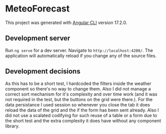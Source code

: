 # MeteoForecast

This project was generated with [Angular CLI](https://github.com/angular/angular-cli) version 17.2.0.

## Development server

Run `ng serve` for a dev server. Navigate to `http://localhost:4200/`. The application will automatically reload if you change any of the source files.

## Development decisions

As this has to be a short test, I hardcoded the filters inside the weather component so there's no way to change them.
Also I did not manage a correct sort mechanism for it's complexity and over time work (and it was not required in the test, but the buttons on the grid were there.).
For the data persistance I used session so whenever you close the tab it does reload the data of the grid and the if the form has been sent already.
Also I did not use a scalated codifying for such reuse of a table or a form due to the short test and the extra complexity it does have without any component library.